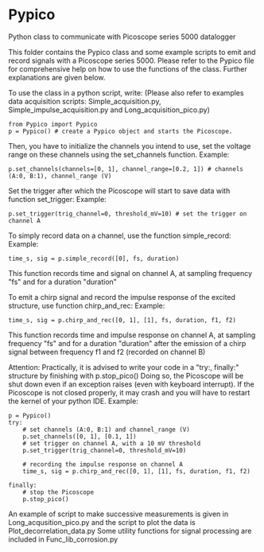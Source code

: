 # Pypico
Python class to communicate with Picoscope series 5000 datalogger

This folder contains the Pypico class and some example scripts to emit and record signals with a Picoscope series 5000.
Please refer to the Pypico file for comprehensive help on how to use the functions of the class.
Further explanations are given below.

To use the class in a python script, write: 
(Please also refer to examples data acquisition scripts: Simple_acquisition.py, Simple_impulse_acquisition.py and Long_acquisition_pico.py)

    from Pypico import Pypico
    p = Pypico() # create a Pypico object and starts the Picoscope.

Then, you have to initialize the channels you intend to use, set the voltage range on these channels using the set_channels function.
Example:

    p.set_channels(channels=[0, 1], channel_range=[0.2, 1]) # channels (A:0, B:1), channel_range (V)

Set the trigger after which the Picoscope will start to save data with function set_trigger:
Example:

    p.set_trigger(trig_channel=0, threshold_mV=10) # set the trigger on channel A

To simply record data on a channel, use the function simple_record:
Example:

    time_s, sig = p.simple_record([0], fs, duration) 
This function records time and signal on channel A, at sampling frequency "fs" and for a duration "duration"

To emit a chirp signal and record the impulse response of the excited structure, use function chirp_and_rec:
Example:

    time_s, sig = p.chirp_and_rec([0, 1], [1], fs, duration, f1, f2)
This function records time and impulse response on channel A, at sampling frequency "fs" and for a duration "duration"
after the emission of a chirp signal between frequency f1 and f2 (recorded on channel B)


Attention: Practically, it is advised to write your code in a "try:, finally:" structure by finishing with p.stop_pico()
Doing so, the Picoscope will be shut down even if an exception raises (even with keyboard interrupt).
If the Picoscope is not closed properly, it may crash and you will have to restart the kernel of your python IDE.
Example:

    p = Pypico()
    try:
        # set channels (A:0, B:1) and channel_range (V)
        p.set_channels([0, 1], [0.1, 1]) 
        # set trigger on channel A, with a 10 mV threshold
        p.set_trigger(trig_channel=0, threshold_mV=10) 

        # recording the impulse response on channel A
        time_s, sig = p.chirp_and_rec([0, 1], [1], fs, duration, f1, f2)

    finally:
        # stop the Picoscope
        p.stop_pico()
    
    
An example of script to make successive measurements is given in Long_acqusition_pico.py and the script to plot the data is Plot_decorrelation_data.py
Some utility functions for signal processing are included in Func_lib_corrosion.py

